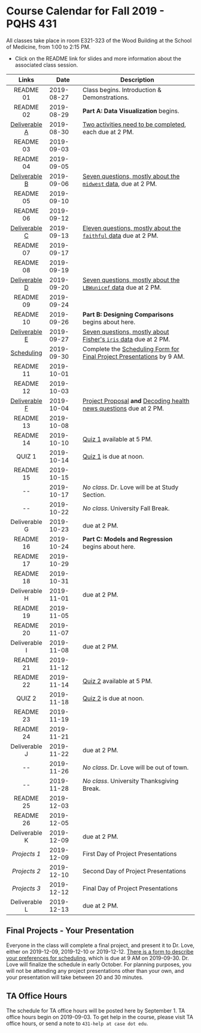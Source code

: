 # Course Calendar for Fall 2019 - PQHS 431

All classes take place in room E321-323 of the Wood Building at the School of Medicine, from 1:00 to 2:15 PM.

- Click on the README link for slides and more information about the associated class session.

Links | Date | Description
:------: | ----------- | ----------------------------------------
README 01 | 2019-08-27 | Class begins. Introduction & Demonstrations.
README 02 | 2019-08-29 | **Part A: Data Visualization** begins.
[Deliverable A](https://github.com/THOMASELOVE/2019-431/tree/master/DELIVERABLES/A) | 2019-08-30 | [Two activities need to be completed](https://github.com/THOMASELOVE/2019-431/tree/master/DELIVERABLES/A), each due at 2 PM.
README 03 | 2019-09-03 | 
README 04 | 2019-09-05 | 
[Deliverable B](https://github.com/THOMASELOVE/2019-431/tree/master/DELIVERABLES/B) | 2019-09-06 | [Seven questions, mostly about the `midwest` data](https://github.com/THOMASELOVE/2019-431/tree/master/DELIVERABLES/B), due at 2 PM.
README 05 | 2019-09-10 | 
README 06 | 2019-09-12 | 
[Deliverable C](https://github.com/THOMASELOVE/2019-431/tree/master/DELIVERABLES/C) | 2019-09-13 | [Eleven questions, mostly about the `faithful` data](https://github.com/THOMASELOVE/2019-431/tree/master/DELIVERABLES/C) due at 2 PM.
README 07 | 2019-09-17 | 
README 08 | 2019-09-19 | 
[Deliverable D](https://github.com/THOMASELOVE/2019-431/tree/master/DELIVERABLES/D) | 2019-09-20 | [Seven questions, mostly about the `LBWunicef` data](https://github.com/THOMASELOVE/2019-431/tree/master/DELIVERABLES/D) due at 2 PM.
README 09 | 2019-09-24 | 
README 10 | 2019-09-26 | **Part B: Designing Comparisons** begins about here.
[Deliverable E](https://github.com/THOMASELOVE/2019-431/tree/master/DELIVERABLES/E) | 2019-09-27 | [Seven questions, mostly about Fisher's `iris` data](https://github.com/THOMASELOVE/2019-431/tree/master/DELIVERABLES/E) due at 2 PM.
[Scheduling](https://github.com/THOMASELOVE/2019-431/tree/master/PROJECT/SCHEDULE) | 2019-09-30 | Complete the [Scheduling Form for Final Project Presentations](https://github.com/THOMASELOVE/2019-431/tree/master/PROJECT/SCHEDULE) by 9 AM.
README 11 | 2019-10-01 |
README 12 | 2019-10-03 | 
[Deliverable F](https://github.com/THOMASELOVE/2019-431/tree/master/DELIVERABLES/F) | 2019-10-04 | [Project Proposal](https://github.com/THOMASELOVE/2019-431/tree/master/PROJECT/PROPOSAL) **and** [Decoding health news questions](https://github.com/THOMASELOVE/2019-431/tree/master/DELIVERABLES/F) due at 2 PM.
README 13 | 2019-10-08 | 
README 14 | 2019-10-10 | [Quiz 1](https://github.com/THOMASELOVE/2019-431/tree/master/QUIZZES) available at 5 PM.
QUIZ 1 | 2019-10-14 | [Quiz 1](https://github.com/THOMASELOVE/2019-431/tree/master/QUIZZES) is due at noon.
README 15 | 2019-10-15 | 
-- | 2019-10-17 | *No class*. Dr. Love will be at Study Section.
-- | 2019-10-22 | *No class*. University Fall Break.
Deliverable G | 2019-10-23 | due at 2 PM.
README 16 | 2019-10-24 | **Part C: Models and Regression** begins about here.
README 17 | 2019-10-29 | 
README 18 | 2019-10-31 | 
Deliverable H | 2019-11-01 | due at 2 PM.
README 19 | 2019-11-05 |
README 20 | 2019-11-07 |
Deliverable I | 2019-11-08 | due at 2 PM.
README 21 | 2019-11-12 |
README 22 | 2019-11-14 | [Quiz 2](https://github.com/THOMASELOVE/2019-431/tree/master/QUIZZES) available at 5 PM.
QUIZ 2 | 2019-11-18 | [Quiz 2](https://github.com/THOMASELOVE/2019-431/tree/master/QUIZZES) is due at noon.
README 23 | 2019-11-19 |
README 24 | 2019-11-21 |
Deliverable J | 2019-11-22 | due at 2 PM.
-- | 2019-11-26 | *No class*. Dr. Love will be out of town.
-- | 2019-11-28 | *No class*. University Thanksgiving Break.
README 25 | 2019-12-03 | 
README 26 | 2019-12-05 |
Deliverable K | 2019-12-09 | due at 2 PM.
*Projects 1* | 2019-12-09 | First Day of Project Presentations
*Projects 2* | 2019-12-10 | Second Day of Project Presentations
*Projects 3* | 2019-12-12 | Final Day of Project Presentations
Deliverable L | 2019-12-13 | due at 2 PM.

## Final Projects - Your Presentation

Everyone in the class will complete a final project, and present it to Dr. Love, either on 2019-12-09, 2019-12-10 or 2019-12-12. [There is a form to describe your preferences for scheduling](https://github.com/THOMASELOVE/2019-431/tree/master/PROJECT/SCHEDULE), which is due at 9 AM on 2019-09-30. Dr. Love will finalize the schedule in early October. For planning purposes, you will not be attending any project presentations other than your own, and your presentation will take between 20 and 30 minutes.

## TA Office Hours

The schedule for TA office hours will be posted here by September 1. TA office hours begin on 2019-09-03. To get help in the course, please visit TA office hours, or send a note to `431-help at case dot edu`.
